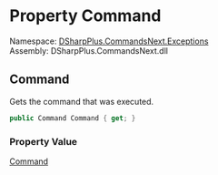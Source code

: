 # Property Command

Namespace: [DSharpPlus.CommandsNext.Exceptions](DSharpPlus.CommandsNext.Exceptions.md)  
Assembly: DSharpPlus.CommandsNext.dll

## <a id="DSharpPlus_CommandsNext_Exceptions_ChecksFailedException_Command"></a>Command

Gets the command that was executed.

```csharp
public Command Command { get; }
```

### Property Value

[Command](DSharpPlus.CommandsNext.Command.md)

